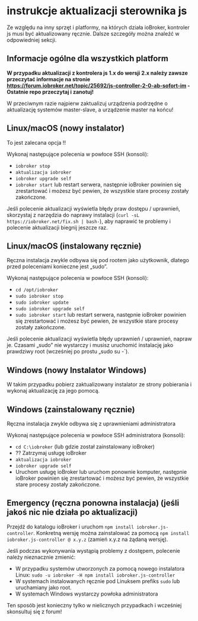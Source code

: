 # instrukcje aktualizacji sterownika js

Ze względu na inny sprzęt i platformy, na których działa ioBroker, kontroler js musi być aktualizowany ręcznie. Dalsze szczegóły można znaleźć w odpowiedniej sekcji.

## Informacje ogólne dla wszystkich platform

**W przypadku aktualizacji z kontrolera js 1.x do wersji 2.x należy zawsze przeczytać informacje na stronie https://forum.iobroker.net/topic/25692/js-controller-2-0-ab-sofort-im -Ostatnie repo przeczytaj i zanotuj!**

W przeciwnym razie najpierw zaktualizuj urządzenia podrzędne o aktualizację systemów master-slave, a urządzenie master na końcu!

## Linux/macOS (nowy instalator)
To jest zalecana opcja !!

Wykonaj następujące polecenia w powłoce SSH (konsoli):
* `iobroker stop`
* `aktualizacja iobroker`
* `iobroker upgrade self`
* `iobroker start` lub restart serwera, następnie ioBroker powinien się zrestartować i możesz być pewien, że wszystkie stare procesy zostały zakończone.

Jeśli polecenie aktualizacji wyświetla błędy praw dostępu / uprawnień, skorzystaj z narzędzia do naprawy instalacji (`curl -sL https://iobroker.net/fix.sh | bash-`), aby naprawić te problemy i polecenie aktualizacji biegnij jeszcze raz.

## Linux/macOS (instalowany ręcznie)

Ręczna instalacja zwykle odbywa się pod rootem jako użytkownik, dlatego przed poleceniami konieczne jest „sudo”.

Wykonaj następujące polecenia w powłoce SSH (konsoli):
* `cd /opt/iobroker`
* `sudo iobroker stop`
* `sudo iobroker update`
* `sudo iobroker upgrade self`
* `sudo iobroker start` lub restart serwera, następnie ioBroker powinien się zrestartować i możesz być pewien, że wszystkie stare procesy zostały zakończone.

Jeśli polecenie aktualizacji wyświetla błędy uprawnień / uprawnień, napraw je. Czasami „sudo” nie wystarczy i musisz uruchomić instalację jako prawdziwy root (wcześniej po prostu „sudo su -`).

## Windows (nowy Instalator Windows)

W takim przypadku pobierz zaktualizowany instalator ze strony pobierania i wykonaj aktualizację za jego pomocą.

## Windows (zainstalowany ręcznie)
Ręczna instalacja zwykle odbywa się z uprawnieniami administratora

Wykonaj następujące polecenia w powłoce SSH administratora (konsoli):
* `cd C:\iobroker` (lub gdzie został zainstalowany ioBroker)
* ?? Zatrzymaj usługę ioBroker
* `aktualizacja iobroker`
* `iobroker upgrade self`
* Uruchom usługę ioBroker lub uruchom ponownie komputer, następnie ioBroker powinien się zrestartować i możesz być pewien, że wszystkie stare procesy zostały zakończone.

## Emergency (ręczna ponowna instalacja) (jeśli jakoś nic nie działa po aktualizacji)
Przejdź do katalogu ioBroker i uruchom `npm install iobroker.js-controller`. Konkretną wersję można zainstalować za pomocą `npm install iobroker.js-controller @ x.y.z` (zamień x.y.z na żądaną wersję).

Jeśli podczas wykonywania wystąpią problemy z dostępem, polecenie należy nieznacznie zmienić:
* W przypadku systemów utworzonych za pomocą nowego instalatora Linux: `sudo -u iobroker -H npm install iobroker.js-controller`
* W systemach instalowanych ręcznie pod Linuksem prefiks `sudo` lub uruchamiany jako root.
* W systemach Windows wystarczy powłoka administratora

Ten sposób jest konieczny tylko w nielicznych przypadkach i wcześniej skonsultuj się z forum!